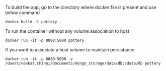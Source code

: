To build the app, go to the directory where docker file is present and use below command

```commandline
docker build -t pottery .
```

To run the container without any volume association to host


```commandline
docker run -it -p 8080:5000 pottery
```

If you want to associate a host volume to maintain persistance
```commandline
docker run -it -p 8080:5000 -v /Users/venkat.chinni/Documents/mongo_storage/data/db:/data/db pottery
```